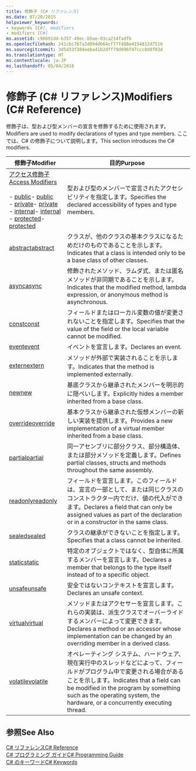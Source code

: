 ```yaml
---
title: 修飾子 (C# リファレンス)
ms.date: 07/20/2015
helpviewer_keywords:
- keywords [C#], modifiers
- modifiers [C#]
ms.assetid: c96691dd-b357-49ec-b5ae-03ca214fadfb
ms.openlocfilehash: 241cbc767a3d094d664cf77f488e4154812d7516
ms.sourcegitcommit: 3d5d33f384eeba41b2dff79d096f47ccc8d8f03d
ms.translationtype: HT
ms.contentlocale: ja-JP
ms.lasthandoff: 05/04/2018
---
```

# <a name="modifiers-c-reference"></a><span data-ttu-id="a589f-102">修飾子 (C# リファレンス)</span><span class="sxs-lookup"><span data-stu-id="a589f-102">Modifiers (C# Reference)</span></span>
<span data-ttu-id="a589f-103">修飾子は、型および型メンバーの宣言を修飾するために使用されます。</span><span class="sxs-lookup"><span data-stu-id="a589f-103">Modifiers are used to modify declarations of types and type members.</span></span> <span data-ttu-id="a589f-104">ここでは、C# の修飾子について説明します。</span><span class="sxs-lookup"><span data-stu-id="a589f-104">This section introduces the C# modifiers.</span></span>  
  
|<span data-ttu-id="a589f-105">修飾子</span><span class="sxs-lookup"><span data-stu-id="a589f-105">Modifier</span></span>|<span data-ttu-id="a589f-106">目的</span><span class="sxs-lookup"><span data-stu-id="a589f-106">Purpose</span></span>|  
|--------------|-------------|  
|[<span data-ttu-id="a589f-107">アクセス修飾子</span><span class="sxs-lookup"><span data-stu-id="a589f-107">Access Modifiers</span></span>](../../../csharp/language-reference/keywords/access-modifiers.md)<br /><br /> <span data-ttu-id="a589f-108">-   [public](../../../csharp/language-reference/keywords/public.md)</span><span class="sxs-lookup"><span data-stu-id="a589f-108">-   [public](../../../csharp/language-reference/keywords/public.md)</span></span><br /><span data-ttu-id="a589f-109">-   [private](../../../csharp/language-reference/keywords/private.md)</span><span class="sxs-lookup"><span data-stu-id="a589f-109">-   [private](../../../csharp/language-reference/keywords/private.md)</span></span><br /><span data-ttu-id="a589f-110">-   [internal](../../../csharp/language-reference/keywords/internal.md)</span><span class="sxs-lookup"><span data-stu-id="a589f-110">-   [internal](../../../csharp/language-reference/keywords/internal.md)</span></span><br /><span data-ttu-id="a589f-111">-   [protected](../../../csharp/language-reference/keywords/protected.md)</span><span class="sxs-lookup"><span data-stu-id="a589f-111">-   [protected](../../../csharp/language-reference/keywords/protected.md)</span></span>|<span data-ttu-id="a589f-112">型および型のメンバーで宣言されたアクセシビリティを指定します。</span><span class="sxs-lookup"><span data-stu-id="a589f-112">Specifies the declared accessibility of types and type members.</span></span>|  
|[<span data-ttu-id="a589f-113">abstract</span><span class="sxs-lookup"><span data-stu-id="a589f-113">abstract</span></span>](../../../csharp/language-reference/keywords/abstract.md)|<span data-ttu-id="a589f-114">クラスが、他のクラスの基本クラスになるためだけのものであることを示します。</span><span class="sxs-lookup"><span data-stu-id="a589f-114">Indicates that a class is intended only to be a base class of other classes.</span></span>|  
|[<span data-ttu-id="a589f-115">async</span><span class="sxs-lookup"><span data-stu-id="a589f-115">async</span></span>](../../../csharp/language-reference/keywords/async.md)|<span data-ttu-id="a589f-116">修飾されたメソッド、ラムダ式、または匿名メソッドが非同期であることを示します。</span><span class="sxs-lookup"><span data-stu-id="a589f-116">Indicates that the modified method, lambda expression, or anonymous method is asynchronous.</span></span>|  
|[<span data-ttu-id="a589f-117">const</span><span class="sxs-lookup"><span data-stu-id="a589f-117">const</span></span>](../../../csharp/language-reference/keywords/const.md)|<span data-ttu-id="a589f-118">フィールドまたはローカル変数の値が変更されないことを指定します。</span><span class="sxs-lookup"><span data-stu-id="a589f-118">Specifies that the value of the field or the local variable cannot be modified.</span></span>|  
|[<span data-ttu-id="a589f-119">event</span><span class="sxs-lookup"><span data-stu-id="a589f-119">event</span></span>](../../../csharp/language-reference/keywords/event.md)|<span data-ttu-id="a589f-120">イベントを宣言します。</span><span class="sxs-lookup"><span data-stu-id="a589f-120">Declares an event.</span></span>|  
|[<span data-ttu-id="a589f-121">extern</span><span class="sxs-lookup"><span data-stu-id="a589f-121">extern</span></span>](../../../csharp/language-reference/keywords/extern.md)|<span data-ttu-id="a589f-122">メソッドが外部で実装されることを示します。</span><span class="sxs-lookup"><span data-stu-id="a589f-122">Indicates that the method is implemented externally.</span></span>|  
|[<span data-ttu-id="a589f-123">new</span><span class="sxs-lookup"><span data-stu-id="a589f-123">new</span></span>](../../../csharp/language-reference/keywords/new.md)|<span data-ttu-id="a589f-124">基底クラスから継承されたメンバーを明示的に隠ぺいします。</span><span class="sxs-lookup"><span data-stu-id="a589f-124">Explicitly hides a member inherited from a base class.</span></span>|  
|[<span data-ttu-id="a589f-125">override</span><span class="sxs-lookup"><span data-stu-id="a589f-125">override</span></span>](../../../csharp/language-reference/keywords/override.md)|<span data-ttu-id="a589f-126">基本クラスから継承された仮想メンバーの新しい実装を提供します。</span><span class="sxs-lookup"><span data-stu-id="a589f-126">Provides a new implementation of a virtual member inherited from a base class.</span></span>|  
|[<span data-ttu-id="a589f-127">partial</span><span class="sxs-lookup"><span data-stu-id="a589f-127">partial</span></span>](../../../csharp/language-reference/keywords/partial-type.md)|<span data-ttu-id="a589f-128">同一アセンブリに部分クラス、部分構造体、または部分メソッドを定義します。</span><span class="sxs-lookup"><span data-stu-id="a589f-128">Defines partial classes, structs and methods throughout the same assembly.</span></span>|  
|[<span data-ttu-id="a589f-129">readonly</span><span class="sxs-lookup"><span data-stu-id="a589f-129">readonly</span></span>](../../../csharp/language-reference/keywords/readonly.md)|<span data-ttu-id="a589f-130">フィールドを宣言します。このフィールドは、宣言の一部として、または同じクラスのコンストラクター内でだけ、値の代入ができます。</span><span class="sxs-lookup"><span data-stu-id="a589f-130">Declares a field that can only be assigned values as part of the declaration or in a constructor in the same class.</span></span>|  
|[<span data-ttu-id="a589f-131">sealed</span><span class="sxs-lookup"><span data-stu-id="a589f-131">sealed</span></span>](../../../csharp/language-reference/keywords/sealed.md)|<span data-ttu-id="a589f-132">クラスの継承ができないことを指定します。</span><span class="sxs-lookup"><span data-stu-id="a589f-132">Specifies that a class cannot be inherited.</span></span>|  
|[<span data-ttu-id="a589f-133">static</span><span class="sxs-lookup"><span data-stu-id="a589f-133">static</span></span>](../../../csharp/language-reference/keywords/static.md)|<span data-ttu-id="a589f-134">特定のオブジェクトではなく、型自体に所属するメンバーを宣言します。</span><span class="sxs-lookup"><span data-stu-id="a589f-134">Declares a member that belongs to the type itself instead of to a specific object.</span></span>|  
|[<span data-ttu-id="a589f-135">unsafe</span><span class="sxs-lookup"><span data-stu-id="a589f-135">unsafe</span></span>](../../../csharp/language-reference/keywords/unsafe.md)|<span data-ttu-id="a589f-136">安全ではないコンテキストを宣言します。</span><span class="sxs-lookup"><span data-stu-id="a589f-136">Declares an unsafe context.</span></span>|  
|[<span data-ttu-id="a589f-137">virtual</span><span class="sxs-lookup"><span data-stu-id="a589f-137">virtual</span></span>](../../../csharp/language-reference/keywords/virtual.md)|<span data-ttu-id="a589f-138">メソッドまたはアクセサーを宣言します。これらの実装は、派生クラスでオーバーライドするメンバーによって変更できます。</span><span class="sxs-lookup"><span data-stu-id="a589f-138">Declares a method or an accessor whose implementation can be changed by an overriding member in a derived class.</span></span>|  
|[<span data-ttu-id="a589f-139">volatile</span><span class="sxs-lookup"><span data-stu-id="a589f-139">volatile</span></span>](../../../csharp/language-reference/keywords/volatile.md)|<span data-ttu-id="a589f-140">オペレーティング システム、ハードウェア、現在実行中のスレッドなどによって、フィールドがプログラム中で変更される場合があることを示します。</span><span class="sxs-lookup"><span data-stu-id="a589f-140">Indicates that a field can be modified in the program by something such as the operating system, the hardware, or a concurrently executing thread.</span></span>|  
  
## <a name="see-also"></a><span data-ttu-id="a589f-141">参照</span><span class="sxs-lookup"><span data-stu-id="a589f-141">See Also</span></span>  
 [<span data-ttu-id="a589f-142">C# リファレンス</span><span class="sxs-lookup"><span data-stu-id="a589f-142">C# Reference</span></span>](../../../csharp/language-reference/index.md)  
 [<span data-ttu-id="a589f-143">C# プログラミング ガイド</span><span class="sxs-lookup"><span data-stu-id="a589f-143">C# Programming Guide</span></span>](../../../csharp/programming-guide/index.md)  
 [<span data-ttu-id="a589f-144">C# のキーワード</span><span class="sxs-lookup"><span data-stu-id="a589f-144">C# Keywords</span></span>](../../../csharp/language-reference/keywords/index.md)
